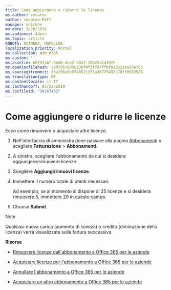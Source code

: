 ```yaml
---
title: Come aggiungere o ridurre le licenze
ms.author: cmcatee
author: cmcatee-MSFT
manager: mnirkhe
ms.date: 3/20/2018
ms.audience: Admin
ms.topic: article
ROBOTS: NOINDEX, NOFOLLOW
localization_priority: Normal
ms.collection: Adm_O365
ms.custom: ''
ms.assetid: 69797abf-3e60-4be2-b0a7-26022a14397e
ms.openlocfilehash: 38d706c035613bf4f3ff87ffbfa19621aa386763
ms.sourcegitcommit: 03a156a9c9740521155a30775492c7dff0982588
ms.translationtype: MT
ms.contentlocale: it-IT
ms.lasthandoff: 03/22/2019
ms.locfileid: "30767432"
---
```

# <a name="how-to-add-or-reduce-licenses"></a>Come aggiungere o ridurre le licenze

Ecco come rimuovere o acquistare altre licenze.
  
1. Nell'interfaccia di amministrazione passare alla pagina [Abbonamenti](https://go.microsoft.com/fwlink/p/?linkid=842054) o scegliere **Fatturazione** \> **Abbonamenti**.
    
2. A sinistra, scegliere l'abbonamento da cui si desidera aggiungere/rimuovere licenze
    
3. Scegliere **Aggiungi/rimuovi licenze**.
    
4. Immettere il numero totale di utenti necessari.
    
    Ad esempio, se al momento si dispone di 25 licenze e si desidera rimuovere 5, immettere 20 in questo campo.
    
5. Choose **Submit**.
    
> [!NOTE]
> Qualsiasi nuova carica (aumento di licenza) o credito (diminuzione della licenza) verrà visualizzata sulla fattura successiva. 
  
 **Risorse**
  
- [Rimuovere licenze dall'abbonamento a Office 365 per le aziende](https://support.office.com/article/9c64d127-e2dd-4ecc-81f5-2f87e5a74803)
    
- [Acquistare licenze per l'abbonamento a Office 365 per le aziende](https://support.office.com/article/36081d8d-b3fa-4948-8c34-e217bba825e1)
    
- [Annullare l'abbonamento a Office 365 per le aziende](https://support.office.com/article/b1bc0bef-4608-4601-813a-cdd9f746709a)
    
- [Acquistare un altro abbonamento a Office 365 per le aziende](https://support.office.com/article/fab3b86c-3359-4042-8692-5d4dc7550b7c)
    

